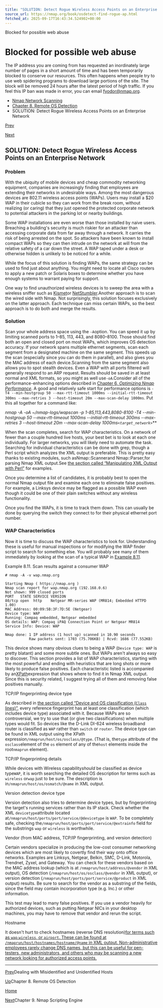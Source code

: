 ```yaml
---
title: "SOLUTION: Detect Rogue Wireless Access Points on an Enterprise Network | Nmap Network Scanning"
source_url: https://nmap.org/book/osdetect-find-rogue-ap.html
fetched_at: 2025-09-17T16:43:34.524902+00:00
---
```


Blocked for possible web abuse

Blocked for possible web abuse
==========

The IP address you are coming from has requested an inordinately large number of pages in a short amount of time and has been temporarily blocked to conserve our resources. This often happens when people try to use web spidering programs to download large portions of the site. The block will be removed 24 hours after the latest period of high traffic. If you feel this IP ban was made in error, you can email fyodor@nmap.org.

* [Nmap Network Scanning](https://nmap.org/book/toc.html)
* [Chapter 8. Remote OS Detection](https://nmap.org/book/osdetect.html)
* SOLUTION: Detect Rogue Wireless Access Points on an Enterprise Network

[Prev](https://nmap.org/book/osdetect-unidentified.html)

[Next](https://nmap.org/book/nse.html)

SOLUTION: Detect Rogue Wireless Access Points on an Enterprise Network
----------

[]()

### Problem ###

With the ubiquity of mobile devices and cheap commodity
networking equipment, companies are increasingly finding that
employees are extending their networks in undesirable ways. Among the
most dangerous devices are 802.11 wireless access points (WAPs). Users may
install a $20 WAP in their cubicle so they can work from the break
room, without realizing (or caring) that they just opened the
protected corporate network to potential attackers in the parking lot
or nearby buildings.[]()

Some WAP installations are even worse than those installed by naive users.
Breaching a building's security is much riskier for an attacker than
accessing corporate data from far away through a network. It carries the risk of
being arrested on the spot. So attackers have been known to install
compact WAPs so they can then intrude on the network at will from the
relative safety of a car down the street. A WAP taped under a desk or
otherwise hidden is unlikely to be noticed for a while.

While the focus of this solution is finding WAPs, the same
strategy can be used to find just about anything. You might need to
locate all Cisco routers to apply a new patch or Solaris boxes to
determine whether you have enough systems to warrant paying for
support.

One way to find unauthorized wireless devices is to sweep the
area with a wireless sniffer such as [Kismet](http://www.kismetwireless.net/)[]()or [NetStumbler](http://www.netstumbler.com/).[]()Another
approach is to scan the wired side with Nmap. Not surprisingly, this
solution focuses exclusively on the latter approach. Each technique
can miss certain WAPs, so the best approach is to do both and merge the results.

### Solution ###

Scan your whole address space using the `-A`option. You can speed it up by limiting scanned ports to
1–85, 113, 443, and 8080–8100. Those should find both an open and closed
port on most WAPs, which improves OS detection accuracy. If your
network spans multiple ethernet segments, scan each segment from a
designated machine on the same segment. This speeds up the scan
(especially since you can do them in parallel), and also gives you the
MAC address of each device.[]()Scanning from the same segment also
allows you to spot stealth devices. Even a WAP with all ports
filtered will generally respond to an ARP request. Results should be
saved in at least normal and XML formats, so you might as well use`-oA`.[]()Consider all of the performance-enhancing
options described in [Chapter 6, *Optimizing Nmap Performance*](https://nmap.org/book/performance.html). A good and
relatively safe start for performance options is `-T4
--min-hostgroup 50 --max-rtt-timeout 1000ms --initial-rtt-timeout 300ms
--max-retries 3 --host-timeout 20m --max-scan-delay 1000ms`.
Put this all together for a command like:

[]()[]()[]()[]()[]()[]()[]()[]()

**nmap -A -oA \~/nmap-logs/wapscan -p
1-85,113,443,8080-8100 -T4 --min-hostgroup 50 --max-rtt-timeout 1000ms
--initial-rtt-timeout 300ms --max-retries 3 --host-timeout 20m
--max-scan-delay 1000ms*`<target_network>`***

When the scan completes, search for WAP characteristics. On a
network of fewer than a couple hundred live hosts, your best bet is to
look at each one individually. For larger networks, you will likely
need to automate the task. Searching for individual characteristics
can be done with grep, though a Perl script which analyzes the XML
output is preferable. This is pretty easy thanks to existing modules,
such asNmap::Scanner[]()and Nmap::Parser,[]()for parsing Nmap
XML output.[]()See [the section called “Manipulating XML Output with Perl”](https://nmap.org/book/output-formats-xml-with-perl.html) for
examples.

Once you determine a list of candidates, it is probably best to
open the normal Nmap output file and examine each one to eliminate false
positives. For example, a Linksys device may be flagged as a possible
WAP even though it could be one of their plain switches
without any wireless functionality.

Once you find the WAPs, it is time to track them down. This can
usually be done by querying the switch they connect to for their physical
ethernet port number.

### WAP Characteristics ###

Now it is time to discuss the WAP characteristics to look for.
Understanding these is useful for manual inspections or for modifying
the WAP finder script to search for something else. You will probably see many of them immediately by looking at the scan of a typical WAP in [Example 8.11](https://nmap.org/book/osdetect-find-rogue-ap.html#osdetect-ex-wapscan).

Example 8.11. Scan results against a consumer WAP

```
# nmap -A -v wap.nmap.org

Starting Nmap ( https://nmap.org )
Nmap scan report for wap.nmap.org (192.168.0.6)
Not shown: 999 closed ports
PORT   STATE SERVICE VERSION
80/tcp open  http    Netgear MR-series WAP (MR814; Embedded HTTPD 1.00)
MAC Address: 00:09:5B:3F:7D:5E (Netgear)
Device type: WAP
Running: Compaq embedded, Netgear embedded
OS details: WAP: Compaq iPAQ Connection Point or Netgear MR814
Service Info: Device: WAP

Nmap done: 1 IP address (1 host up) scanned in 10.90 seconds
           Raw packets sent: 1703 (75.706KB) | Rcvd: 1686 (77.552KB)

```

[]()

This device shows many obvious clues to being a WAP
(`Device type: WAP` is pretty blatant) and some more
subtle ones. But WAPs aren't always so easy to discover. This
section provides a list of WAP characteristics, starting with the most
powerful and ending with heuristics that are long shots or more likely
to produce false positives. Each characteristic listed is accompanied
by an[XPath](http://www.w3.org/TR/xpath)[]()expression
that shows where to find it in Nmap XML output. Since this is security
related, I suggest trying all of them and removing false positives
manually.

TCP/IP fingerprinting device type

As described in [the section called “Device and OS classification (`Class` lines)”](https://nmap.org/book/osdetect-fingerprint-format.html#osdetect-class),
every reference fingerprint has at least one classification (which
includes device type) associated with it. Because WAPs are so
controversial, we try to use that (or give two classifications) when
multiple types would fit. So devices like the D-Link DI-624 wireless
broadband router is classified as `WAP` rather than `switch` or `router`.
The device type can be found in XML output using the XPath expression`/nmaprun/host/os/osclass/@type`. (That is, the`type` attribute of the `osclass`element of the `os` element of any of the`host` elements inside the root`nmaprun` element).

TCP/IP fingerprinting details

While devices with Wireless capability*should* be classified as device type`WAP`, it is worth searching the detailed OS
description for terms such as `wireless` or`wap` just to be sure. The description is in`/nmaprun/host/os/osmatch/@name` in XML output.

Version detection device type

Version detection also tries to determine device
types, but by fingerprinting the target's running services rather than
its IP stack. Check whether the XML `devicetype`attribute located at`/nmaprun/host/ports/port/service/@devicetype` is `WAP`.
To be completely safe, checking the`/nmaprun/host/ports/port/service/@extrainfo` field for
the substrings `wap` or `wireless` is
worthwhile.

Vendor (from MAC address, TCP/IP fingerprinting, and version detection)

Certain vendors specialize in producing the low-cost
consumer networking devices which are most likely to covertly find their way onto
office networks. Examples are Linksys, Netgear, Belkin, SMC, D-Link,
Motorola, Trendnet, Zyxel, and Gateway. You can check for these
vendors based on the MAC address lookup
(which is at `/nmaprun/host/address/@vendor` in XML
output), OS detection
(`/nmaprun/host/os/osclass/@vendor` in XML output), or
version detection
(`/nmaprun/host/ports/port/service/@product` in XML
output) results. Be sure to search for the vendor as a substring of the
fields, since the field may contain incorporation type (e.g. Inc.) or
other information.

This test may lead to many false positives. If you use a vendor
heavily for authorized devices, such as putting Netgear NICs in your
desktop machines, you may have to remove that vendor and rerun the
script.

Hostname

It doesn't hurt to check hostnames (reverse DNS
resolution)[]()[for terms such as `wap`,`wireless`, or `airport`. These can
be found at `/nmaprun/host/hostnames/hostname/@name` in
XML output.
Non-administrative employees rarely change DNS names, but this can be
useful for pen-testers, new administrators, and others who may be
scanning a new network looking for authorized access points.]()

---

[Prev](https://nmap.org/book/osdetect-unidentified.html)Dealing with Misidentified and Unidentified Hosts

[Up](https://nmap.org/book/osdetect.html)Chapter 8. Remote OS Detection

[Home](https://nmap.org/book/toc.html)

[Next](https://nmap.org/book/nse.html)Chapter 9. Nmap Scripting Engine